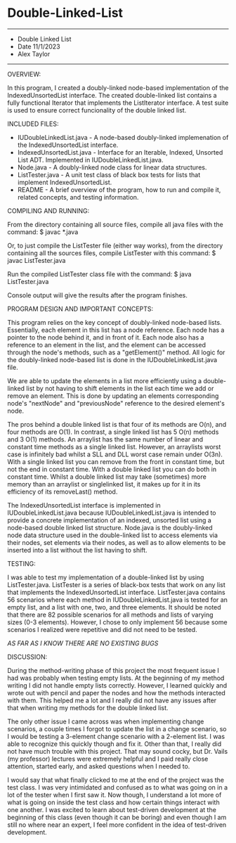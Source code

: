 # Double-Linked-List
****************
* Double Linked List
* Date 11/1/2023
* Alex Taylor
**************** 

OVERVIEW:

In this program, I created a doubly-linked node-based implementation
of the IndexedUnsortedList interface. The created double-linked list
contains a fully functional Iterator that implements the 
ListIterator interface. A test suite is used to ensure correct
funcionality of the double linked list.


INCLUDED FILES:

 * IUDoubleLinkedList.java - A node-based doubly-linked implemenation of the IndexedUnsortedList interface.
 * IndexedUnsortedList.java - Interface for an Iterable, Indexed, Unsorted List ADT. Implemented in IUDoubleLinkedList.java.
 * Node.java - A doubly-linked node class for linear data structures.
 * ListTester.java - A unit test class of black box tests for lists that implement IndexedUnsortedList.
 * README - A brief overview of the program, how to run and compile it, related concepts, and testing information.


COMPILING AND RUNNING:

 From the directory containing all source files, compile all
 java files with the command:
 $ javac *.java

 Or, to just compile the ListTester file (either way works), from the directory
 containing all the sources files, compile ListTester with this command:
 $ javac ListTester.java

 Run the compiled ListTester class file with the command:
 $ java ListTester.java

 Console output will give the results after the program finishes.


PROGRAM DESIGN AND IMPORTANT CONCEPTS:

 This program relies on the key concept of doubly-linked node-based lists.
 Essentially, each element in this list has a node reference. Each
 node has a pointer to the node behind it, and in front of it.
 Each node also has a reference to an element in the list, and the
 element can be accessed through the node's methods, such as 
 a "getElement()" method. All logic for the doubly-linked 
 node-based list is done in the IUDoubleLinkedList.java file.

 We are able to update the elements in a list more efficiently 
 using a double-linked list by not having to shift elements in 
 the list each time we add or remove an element. This is done 
 by updating an elements corresponding node's "nextNode" and 
 "previousNode" reference to the desired element's node.

 The pros behind a double linked list is that four of its methods are O(n), and
 four methods are O(1). In contrast, a single linked list has 5 O(n) methods and
 3 O(1) methods. An arraylist has the same number of linear and constant time methods as a 
 single linked list. However, an arraylists worst case is infinitely bad whilst a SLL and DLL 
 worst case remain under O(3n). With a single linked list you can remove from the
 front in constant time, but not the end in constant time. With a double linked list 
 you can do both in constant time. Whilst a double linked list may take (sometimes) 
 more memory than an arraylist or singlelinked list, it makes up for it in its 
 efficiency of its removeLast() method.

 The IndexedUnsortedList interface is implemented in IUDoubleLinkedList.java
 because IUDoubleLinkedList.java is intended to provide a concrete implementation of 
 an indexed, unsorted list using a node-based double linked list structure. 
 Node.java is the doubly-linked node data structure used in the double-linked list 
 to access elements via their nodes, set elements via their nodes, as well as to 
 allow elements to be inserted into a list without the list having to shift.


TESTING:

 I was able to test my implementation of a double-linked list by using 
 ListTester.java. ListTester is a series of black-box tests that work on any
 list that implements the IndexedUnsortedList interface. 
 ListTester.java contains 56 scenarios where each method in IUDoubleLinkedList.java 
 is tested for an empty list, and a list with one, two, and three elements. It 
 should be noted that there are 82 possible scenarios for all methods and lists of 
 varying sizes (0-3 elements). However, I chose to only implement 56 because some 
 scenarios I realized were repetitive and did not need to be tested.

 *AS FAR AS I KNOW THERE ARE NO EXISTING BUGS*


DISCUSSION:
 
 During the method-writing phase of this project the most frequent
 issue I had was probably when testing empty lists. At the beginning of
 my method writing I did not handle empty lists correctly. However, I
 learned quickly and wrote out with pencil and paper the nodes and how the
 methods interacted with them. This helped me a lot and I really did not have 
 any issues after that when writing my methods for the double linked list.

 The only other issue I came across was when implementing change scenarios, a couple times I
 forgot to update the list in a change scenario, so I would be testing a 3-element
 change scenario with a 2-element list. I was able to recognize this quickly though
 and fix it. Other than that, I really did not have much trouble with this project. That
 may sound cocky, but Dr. Vails (my professor) lectures were extremely helpful and I paid 
 really close attention, started early, and asked questions when I needed to. 

 I would say that what finally clicked to me at the end of the project was the test class.
 I was very intimidated and confused as to what was going on in a lot of the tester when
 I first saw it. Now though, I understand a lot more of what is going on inside the test class
 and how certain things interact with one another. I was excited to learn about test-driven development
 at the beginning of this class (even though it can be boring) and even though I am 
 still no where near an expert, I feel more confident in the idea of test-driven development.
